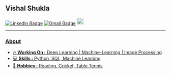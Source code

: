 
## Vishal Shukla 
[![Linkedin Badge](https://img.shields.io/badge/-VishalShukla-blue?style=flat-square&logo=Linkedin&logoColor=white&link=https://www.linkedin.com/in/vishal-shukla-658784188/)](https://www.linkedin.com/in/vishal-shukla-658784188/) [![Gmail Badge](https://img.shields.io/badge/-vishalshuklak02@gmail.com-c14438?style=flat-square&logo=Gmail&logoColor=white&link=mailto:vishalshuklak02@gmail.com)](mailto:vishalshuklak02@gmail.com)
<a href="https://www.hackerrank.com/vishalshuklak800">
  <img alt="Vishal's Hackerank" width="22px" src="https://cdn.jsdelivr.net/npm/simple-icons@v3/icons/hackerrank.svg" />


---------------------------------------------------------------------------------------------------------------------------------------------------------------------------------
### About
-  :fire: **Working On :** Deep Learning | Machine-Learning | Image Processing 
-  :computer: **Skills :** Python, SQL, Machine Learning 
-  :bat: **Hobbies :** Reading, Cricket, Table Tennis
